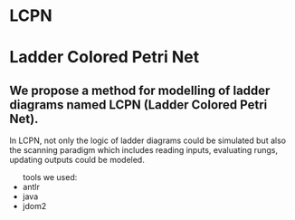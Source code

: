 # LCPN
<h1>Ladder Colored Petri Net</h1>
<h2>We propose a method for modelling of ladder diagrams named LCPN (Ladder Colored Petri Net).</h2>
<p>In LCPN, not only the logic of ladder diagrams could be simulated but also the scanning paradigm which includes reading inputs, evaluating rungs, updating outputs could be modeled. </p>
<ul> tools we used: <li>antlr</li><li> java</li><li> jdom2</li> </ul>

